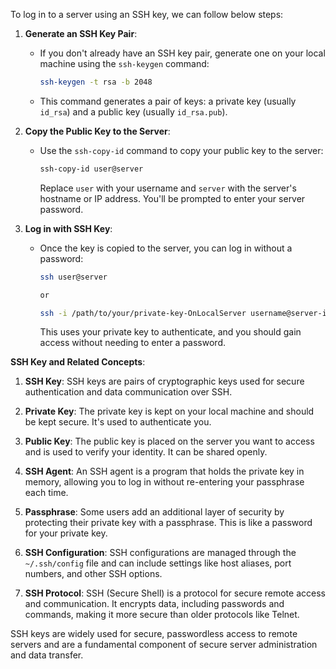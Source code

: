 To log in to a server using an SSH key, we can follow below steps:

1. **Generate an SSH Key Pair**:
   - If you don't already have an SSH key pair, generate one on your local machine using the `ssh-keygen` command:
     ```bash
     ssh-keygen -t rsa -b 2048
     ```
   - This command generates a pair of keys: a private key (usually `id_rsa`) and a public key (usually `id_rsa.pub`).

2. **Copy the Public Key to the Server**:
   - Use the `ssh-copy-id` command to copy your public key to the server:
     ```bash
     ssh-copy-id user@server
     ```
     Replace `user` with your username and `server` with the server's hostname or IP address. You'll be prompted to enter your server password.

3. **Log in with SSH Key**:
   - Once the key is copied to the server, you can log in without a password:
     ```bash
     ssh user@server

     or
     
     ssh -i /path/to/your/private-key-OnLocalServer username@server-ip-or-hostname
     ```
     This uses your private key to authenticate, and you should gain access without needing to enter a password.

**SSH Key and Related Concepts**:

1. **SSH Key**: SSH keys are pairs of cryptographic keys used for secure authentication and data communication over SSH.

2. **Private Key**: The private key is kept on your local machine and should be kept secure. It's used to authenticate you.

3. **Public Key**: The public key is placed on the server you want to access and is used to verify your identity. It can be shared openly.

4. **SSH Agent**: An SSH agent is a program that holds the private key in memory, allowing you to log in without re-entering your passphrase each time.

5. **Passphrase**: Some users add an additional layer of security by protecting their private key with a passphrase. This is like a password for your private key.

6. **SSH Configuration**: SSH configurations are managed through the `~/.ssh/config` file and can include settings like host aliases, port numbers, and other SSH options.

7. **SSH Protocol**: SSH (Secure Shell) is a protocol for secure remote access and communication. It encrypts data, including passwords and commands, making it more secure than older protocols like Telnet.

SSH keys are widely used for secure, passwordless access to remote servers and are a fundamental component of secure server administration and data transfer.
